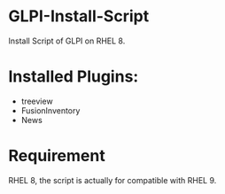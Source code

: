 # GLPI-Install-Script
Install Script of GLPI on RHEL 8.

# Installed Plugins:
* treeview
* FusionInventory
* News

# Requirement
RHEL 8, the script is actually for compatible with RHEL 9.
